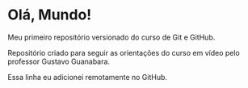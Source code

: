# Olá, Mundo!
 Meu primeiro repositório versionado do curso de Git e GitHub.

 Repositório criado para seguir as orientações do curso em vídeo pelo professor Gustavo Guanabara.

Essa linha eu adicionei remotamente no GitHub.
